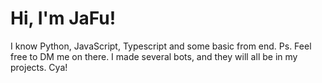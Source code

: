 # Hi, I'm JaFu! 
I know Python, JavaScript, Typescript and some basic from end.
Ps. Feel free to DM me on there. I made several bots, and they will all be in my projects. Cya!
